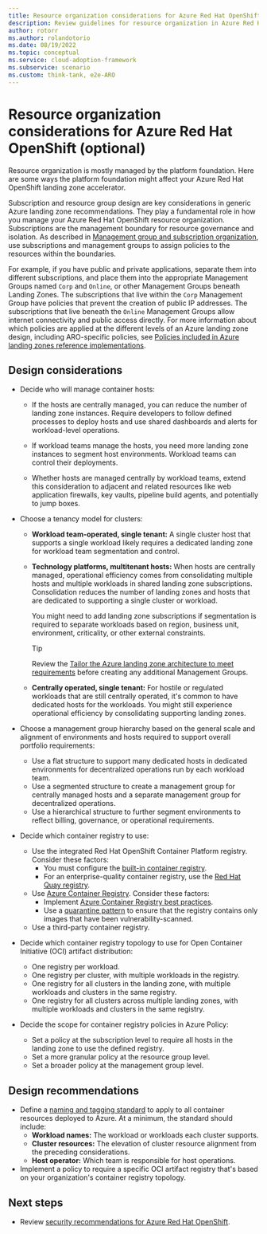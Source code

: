 ```yaml
---
title: Resource organization considerations for Azure Red Hat OpenShift
description: Review guidelines for resource organization in Azure Red Hat OpenShift
author: rotorr
ms.author: rolandotorio
ms.date: 08/19/2022
ms.topic: conceptual
ms.service: cloud-adoption-framework
ms.subservice: scenario
ms.custom: think-tank, e2e-ARO
---
```


# Resource organization considerations for Azure Red Hat OpenShift (optional)

Resource organization is mostly managed by the platform foundation. Here are some ways the platform foundation might affect your Azure Red Hat OpenShift landing zone accelerator.

Subscription and resource group design are key considerations in generic Azure landing zone recommendations. They play a fundamental role in how you manage your Azure Red Hat OpenShift resource organization. Subscriptions are the management boundary for resource governance and isolation. As described in [Management group and subscription organization](../../../ready/landing-zone/design-area/resource-org.md), use subscriptions and management groups to assign policies to the resources within the boundaries.

For example, if you have public and private applications, separate them into different subscriptions, and place them into the appropriate Management Groups named `Corp` and `Online`, or other Management Groups beneath Landing Zones. The subscriptions that live within the `Corp` Management Group have policies that prevent the creation of public IP addresses. The subscriptions that live beneath the `Online` Management Groups allow internet connectivity and public access directly. For more information about which policies are applied at the different levels of an Azure landing zone design, including ARO-specific policies, see [Policies included in Azure landing zones reference implementations](https://github.com/Azure/Enterprise-Scale/blob/main/docs/ESLZ-Policies.md).

## Design considerations

- Decide who will manage container hosts:

  - If the hosts are centrally managed, you can reduce the number of landing zone instances. Require developers to follow defined processes to deploy hosts and use shared dashboards and alerts for workload-level operations.

  - If workload teams manage the hosts, you need more landing zone instances to segment host environments. Workload teams can control their deployments.

  - Whether hosts are managed centrally by workload teams, extend this consideration to adjacent and related resources like web application firewalls, key vaults, pipeline build agents, and potentially to jump boxes.

- Choose a tenancy model for clusters:

  - **Workload team-operated, single tenant:** A single cluster host that supports a single workload likely requires a dedicated landing zone for workload team segmentation and control.

  - **Technology platforms, multitenant hosts:** When hosts are centrally managed, operational efficiency comes from consolidating multiple hosts and multiple workloads in shared landing zone subscriptions. Consolidation reduces the number of landing zones and hosts that are dedicated to supporting a single cluster or workload.

    You might need to add landing zone subscriptions if segmentation is required to separate workloads based on region, business unit, environment, criticality, or other external constraints.

      > [!TIP]
      > Review the [Tailor the Azure landing zone architecture to meet requirements](/azure/cloud-adoption-framework/ready/landing-zone/tailoring-alz) before creating any additional Management Groups.

  - **Centrally operated, single tenant:** For hostile or regulated workloads that are still centrally operated, it's common to have dedicated hosts for the workloads. You might still experience operational efficiency by consolidating supporting landing zones.

- Choose a management group hierarchy based on the general scale and alignment of environments and hosts required to support overall portfolio requirements:

  - Use a flat structure to support many dedicated hosts in dedicated environments for decentralized operations run by each workload team.
  - Use a segmented structure to create a management group for centrally managed hosts and a separate management group for decentralized operations.
  - Use a hierarchical structure to further segment environments to reflect billing, governance, or operational requirements.

- Decide which container registry to use:

  - Use the integrated Red Hat OpenShift Container Platform registry. Consider these factors:
    - You must configure the [built-in container registry](/azure/openshift/built-in-container-registry).
    - For an enterprise-quality container registry, use the [Red Hat Quay registry](https://access.redhat.com/documentation/en-us/red_hat_quay/3.7).
  - Use [Azure Container Registry](/azure/openshift/howto-use-acr-with-aro). Consider these factors:
    - Implement [Azure Container Registry best practices](/azure/container-registry/container-registry-best-practices).
    - Use a [quarantine pattern](https://github.com/AzureCR/QuarantinePattern-Spec) to ensure that the registry contains only images that have been vulnerability-scanned.
  - Use a third-party container registry.

- Decide which container registry topology to use for Open Container Initiative (OCI) artifact distribution:

  - One registry per workload.
  - One registry per cluster, with multiple workloads in the registry.
  - One registry for all clusters in the landing zone, with multiple workloads and clusters in the same registry.
  - One registry for all clusters across multiple landing zones, with multiple workloads and clusters in the same registry.

- Decide the scope for container registry policies in Azure Policy:

  - Set a policy at the subscription level to require all hosts in the landing zone to use the defined registry.
  - Set a more granular policy at the resource group level.
  - Set a broader policy at the management group level.

## Design recommendations

- Define a [naming and tagging standard](../../../ready/azure-best-practices/naming-and-tagging.md) to apply to all container resources deployed to Azure. At a minimum, the standard should include:
  - **Workload names:** The workload or workloads each cluster supports.
  - **Cluster resources:** The elevation of cluster resource alignment from the preceding considerations.
  - **Host operator:** Which team is responsible for host operations.
- Implement a policy to require a specific OCI artifact registry that's based on your organization's container registry topology.

## Next steps

- Review [security recommendations for Azure Red Hat OpenShift](security.md).
